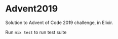 # Advent2019

Solution to Advent of Code 2019 challenge, in Elixir. 

Run `mix test` to run test suite


